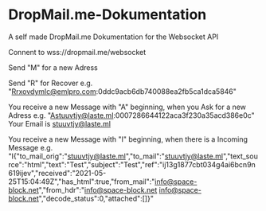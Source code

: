 # DropMail.me-Dokumentation
A self made DropMail.me Dokumentation for the Websocket API

Connent to wss://dropmail.me/websocket

Send "M" for a new Adress

Send "R" for Recover
e.g. "Rrxovdymlc@emlpro.com:0ddc9acb6db740088ea2fb5ca1dca5846"

You receive a new Message with "A" beginning, when you Ask for a new Adress
e.g. "Astuuvtjy@laste.ml:0007286644122aca3f230a35acd386e0c"
Your Email is stuuvtjy@laste.ml

You receive a new Message with "I" beginning, when there is a Incoming Message
e.g. "I{"to_mail_orig":"stuuvtjy@laste.ml","to_mail":"stuuvtjy@laste.ml","text_source":"html","text":"Test","subject":"Test","ref":"ij13g1877cbt034g4ai6bcn9n619ijev","received":"2021-05-25T15:04:49Z","has_html":true,"from_mail":"info@space-block.net","from_hdr":"info@space-block.net <info@space-block.net>","decode_status":0,"attached":[]}"


